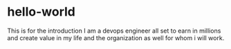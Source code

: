 # hello-world
This is for the introduction
I am a devops engineer all set to earn in millions and create value in my life and the organization as well for whom i will work.
